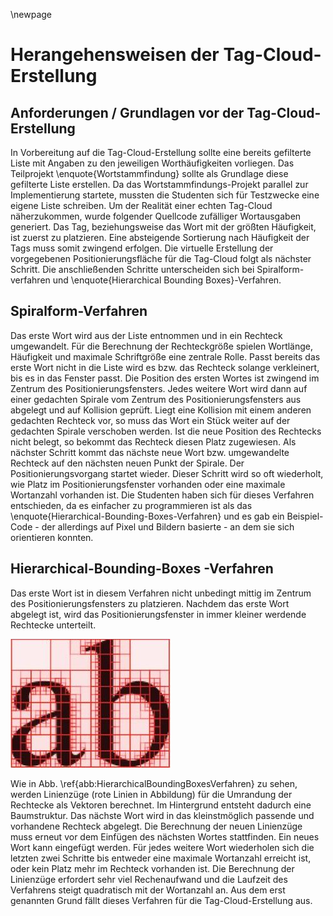 
\newpage

# Herangehensweisen der Tag-Cloud-Erstellung

## Anforderungen / Grundlagen vor der Tag-Cloud-Erstellung

In Vorbereitung auf die Tag-Cloud-Erstellung sollte eine bereits gefilterte Liste mit Angaben zu den jeweiligen Worthäufigkeiten vorliegen. Das Teilprojekt \enquote{Wortstammfindung} sollte als Grundlage diese gefilterte Liste erstellen. Da das Wortstammfindungs-Projekt parallel zur Implementierung startete, mussten die Studenten sich für Testzwecke eine eigene Liste schreiben. Um der Realität einer echten Tag-Cloud näherzukommen, wurde folgender Quellcode zufälliger Wortausgaben generiert.
Das Tag, beziehungsweise das Wort mit der größten Häufigkeit, ist zuerst zu platzieren. Eine absteigende Sortierung nach Häufigkeit der Tags muss somit zwingend erfolgen. 
Die virtuelle Erstellung der vorgegebenen Positionierungsfläche für die Tag-Cloud folgt als nächster Schritt. Die anschließenden Schritte unterscheiden sich bei Spiralform-verfahren und \enquote{Hierarchical Bounding Boxes}-Verfahren. 

## Spiralform-Verfahren

Das erste Wort wird aus der Liste entnommen und in ein Rechteck umgewandelt. Für die Berechnung der Rechteckgröße spielen Wortlänge, Häufigkeit und maximale Schriftgröße eine zentrale Rolle. 
Passt bereits das erste Wort nicht in die Liste wird es bzw. das Rechteck solange verkleinert, bis es in das Fenster passt. Die Position des ersten Wortes ist zwingend im Zentrum des Positionierungsfensters. Jedes weitere Wort wird dann auf einer gedachten Spirale vom Zentrum des Positionierungsfensters aus abgelegt und auf Kollision geprüft. Liegt eine Kollision mit einem anderen gedachten Rechteck vor, so muss das Wort ein Stück weiter auf der gedachten Spirale verschoben werden. Ist die neue Position des Rechtecks nicht belegt, so bekommt das Rechteck diesen Platz zugewiesen. Als nächster Schritt kommt das nächste neue Wort bzw. umgewandelte Rechteck auf den nächsten neuen Punkt der Spirale. Der Positionierungsvorgang startet wieder. Dieser Schritt wird so oft wiederholt, wie Platz im Positionierungsfenster vorhanden oder eine maximale Wortanzahl vorhanden ist. 
Die Studenten haben sich für dieses Verfahren entschieden, da es einfacher zu programmieren ist als das \enquote{Hierarchical-Bounding-Boxes-Verfahren} und es gab ein Beispiel-Code - der allerdings auf Pixel und Bildern basierte - an dem sie sich orientieren konnten. 

## Hierarchical-Bounding-Boxes -Verfahren

Das erste Wort ist in diesem Verfahren nicht unbedingt mittig im Zentrum des Positionierungsfensters zu platzieren. Nachdem das erste Wort abgelegt ist, wird das Positionierungsfenster in immer kleiner werdende Rechtecke unterteilt. 

![\label{abb:HierarchicalBoundingBoxesVerfahren} Hierarchical-Bounding-Boxes: Aufteilung der Positionierungsfläche in Rechtecke](img/HierarchicalBoundingBoxesVerfahren.jpg)

Wie in Abb. \ref{abb:HierarchicalBoundingBoxesVerfahren} zu sehen, werden Linienzüge (rote Linien in Abbildung) für die Umrandung der Rechtecke als Vektoren berechnet. Im Hintergrund entsteht dadurch eine Baumstruktur. Das nächste Wort wird in das kleinstmöglich passende und vorhandene Rechteck abgelegt. Die Berechnung der neuen Linienzüge muss erneut vor dem Einfügen des nächsten Wortes stattfinden. Ein neues Wort kann eingefügt werden. Für jedes weitere Wort wiederholen sich die letzten zwei Schritte bis entweder eine maximale Wortanzahl erreicht ist, oder kein Platz mehr im Rechteck vorhanden ist. 
Die Berechnung der Linienzüge erfordert sehr viel Rechenaufwand und die Laufzeit des Verfahrens steigt quadratisch mit der Wortanzahl an. Aus dem erst genannten Grund fällt dieses Verfahren für die Tag-Cloud-Erstellung aus. 
